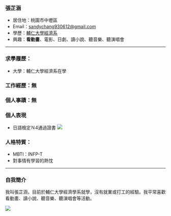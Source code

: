### 張芷涵

- 居住地：桃園市中壢區
- Email：sandychang930612@gmail.com
- 學歷：[輔仁大學經濟系](https://www.economics.fju.edu.tw/)
- 興趣：**看動畫**、電影、日劇、讀小說、聽音樂、聽演唱會
<hr>

### 求學履歷：
- 大學：輔仁大學經濟系在學

### 工作經歷：無

### 個人事蹟：無

### 個人表現
- 日語檢定Ｎ4通過證書
  ![](https://i.imgur.com/HuOIEPx.jpg)
  
### 人格特質：
- MBTI：INFP-T
- 對事情有學習的熱忱

<hr>

### 自我簡介
我叫張芷涵，目前於輔仁大學經濟學系就學，沒有就業或打工的經驗。我平常喜歡看動畫、讀小說、聽音樂、聽演唱會等活動。

![](彼岸花.png)
